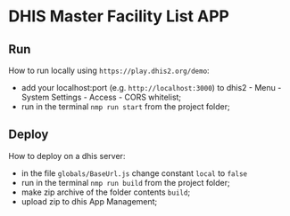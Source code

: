 # DHIS Master Facility List APP

## Run
How to run locally using `https://play.dhis2.org/demo`:
* add your localhost:port  (e.g. `http://localhost:3000`) to dhis2 - Menu - System Settings - Access - CORS whitelist;
* run in the terminal `nmp run start` from the project folder;

## Deploy
How to deploy on a dhis server:
* in the file `globals/BaseUrl.js` change constant `local` to `false`
* run in the terminal `nmp run build` from the project folder;
* make zip archive of the folder contents `build`;
* upload zip to dhis App Management;

